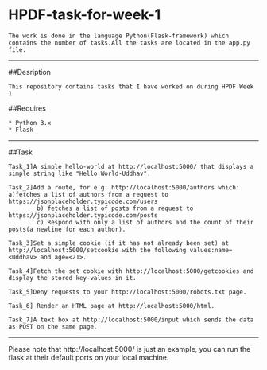 # HPDF-task-for-week-1	
```
The work is done in the language Python(Flask-framework) which contains the number of tasks.All the tasks are located in the app.py file.
```
---
##Desription
```
This repository contains tasks that I have worked on during HPDF Week 1 
```

##Requires
```
* Python 3.x
* Flask
```
---

##Task
```
Task_1]A simple hello-world at http://localhost:5000/ that displays a simple string like "Hello World-Uddhav".

Task_2]Add a route, for e.g. http://localhost:5000/authors which: 		
a)fetches a list of authors from a request to  https://jsonplaceholder.typicode.com/users
      	b) fetches a list of posts from a request to https://jsonplaceholder.typicode.com/posts
       	c) Respond with only a list of authors and the count of their posts(a newline for each author).

Task_3]Set a simple cookie (if it has not already been set) at http://localhost:5000/setcookie with the following values:name=<Uddhav> and age=<21>.

Task_4]Fetch the set cookie with http://localhost:5000/getcookies and display the stored key-values in it.

Task_5]Deny requests to your http://localhost:5000/robots.txt page. 

Task_6] Render an HTML page at http://localhost:5000/html.

Task_7]A text box at http://localhost:5000/input which sends the data as POST on the same page.
```
---
Please note that http://localhost:5000/ is just an example, you can run the flask at their default ports on your local machine. 
